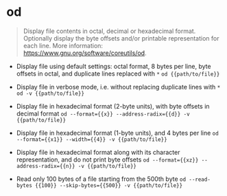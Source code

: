 # od
> Display file contents in octal, decimal or hexadecimal format.
> Optionally display the byte offsets and/or printable representation for each line.
> More information: <https://www.gnu.org/software/coreutils/od>.

- Display file using default settings: octal format, 8 bytes per line, byte offsets in octal, and duplicate lines replaced with `*`
`od {{path/to/file}}`

- Display file in verbose mode, i.e. without replacing duplicate lines with `*`
`od -v {{path/to/file}}`

- Display file in hexadecimal format (2-byte units), with byte offsets in decimal format
`od --format={{x}} --address-radix={{d}} -v {{path/to/file}}`

- Display file in hexadecimal format (1-byte units), and 4 bytes per line
`od --format={{x1}} --width={{4}} -v {{path/to/file}}`

- Display file in hexadecimal format along with its character representation, and do not print byte offsets
`od --format={{xz}} --address-radix={{n}} -v {{path/to/file}}`

- Read only 100 bytes of a file starting from the 500th byte
`od --read-bytes {{100}} --skip-bytes={{500}} -v {{path/to/file}}`
